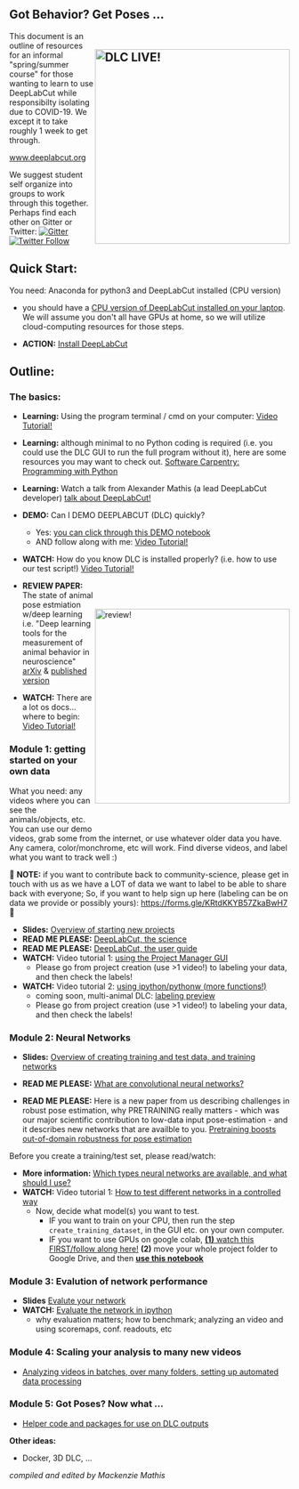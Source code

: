 ## Got Behavior? Get Poses ...  <img src="https://images.squarespace-cdn.com/content/v1/57f6d51c9f74566f55ecf271/1572296495650-Y4ZTJ2XP2Z9XF1AD74VW/ke17ZwdGBToddI8pDm48kMulEJPOrz9Y8HeI7oJuXxR7gQa3H78H3Y0txjaiv_0fDoOvxcdMmMKkDsyUqMSsMWxHk725yiiHCCLfrh8O1z5QPOohDIaIeljMHgDF5CVlOqpeNLcJ80NK65_fV7S1UZiU3J6AN9rgO1lHw9nGbkYQrCLTag1XBHRgOrY8YAdXW07ycm2Trb21kYhaLJjddA/DLC_logo_blk-01.png?format=1000w" width="350" title="DLC-live" alt="DLC LIVE!" align="right" vspace = "50">

This document is an outline of resources for an informal "spring/summer course" for those wanting to learn to use DeepLabCut while responsibilty isolating due to COVID-19. We except it to take roughly 1 week to get through.

www.deeplabcut.org 

We suggest student self organize into groups to work through this together. Perhaps find each other on Gitter or Twitter:
[![Gitter](https://badges.gitter.im/DeepLabCut/community.svg)](https://gitter.im/DeepLabCut/community?utm_source=badge&utm_medium=badge&utm_campaign=pr-badge)
[![Twitter Follow](https://img.shields.io/twitter/follow/DeepLabCut.svg?label=DeepLabCut&style=social)](https://twitter.com/DeepLabCut)

## Quick Start:

You need: Anaconda for python3 and DeepLabCut installed (CPU version)
- you should have a [CPU version of DeepLabCut installed on your laptop](https://github.com/AlexEMG/DeepLabCut/blob/master/conda-environments/README.md). We will assume you don't all have GPUs at home, so we will 
utilize cloud-computing resources for those steps. 

 - **ACTION:** [Install DeepLabCut](https://github.com/AlexEMG/DeepLabCut/blob/master/docs/installation.md)

## Outline:

### **The basics:**

- **Learning:** Using the program terminal / cmd on your computer: [Video Tutorial!](https://www.youtube.com/watch?v=5XgBd6rjuDQ)

- **Learning:** although minimal to no Python coding is required (i.e. you could use the DLC GUI to run the full program without it), here are some resources you may want to check out. [Software Carpentry: Programming with Python](https://swcarpentry.github.io/python-novice-inflammation/)

- **Learning:** Watch a talk from Alexander Mathis (a lead DeepLabCut developer) [talk about DeepLabCut!](https://www.youtube.com/watch?v=ZjWPHM0sL4E)

- **DEMO:** Can I DEMO DEEPLABCUT (DLC) quickly? 
    - Yes: [you can click through this DEMO notebook](https://colab.research.google.com/github/AlexEMG/DeepLabCut/blob/master/examples/COLAB_DEMO_mouse_openfield.ipynb)
    - AND follow along with me: [Video Tutorial!](https://www.youtube.com/watch?v=DRT-Cq2vdWs)
    

- **WATCH:** How do you know DLC is installed properly? (i.e. how to use our test script!) [Video Tutorial!](https://youtu.be/IOWtKn3l33s)


<img src="https://images.squarespace-cdn.com/content/v1/57f6d51c9f74566f55ecf271/1587608364285-A8R2F24K4DCP0KLAYI91/ke17ZwdGBToddI8pDm48kOhrDvKq54Xu9oStUCFZX0R7gQa3H78H3Y0txjaiv_0fDoOvxcdMmMKkDsyUqMSsMWxHk725yiiHCCLfrh8O1z4YTzHvnKhyp6Da-NYroOW3ZGjoBKy3azqku80C789l0p4XabXLlNWpcJMv7FrN_NLe3GEN018us8vX03EdtIDHsW7dEh7nvL5CemxAxOy1gg/EKlIEXyXUAE0cy3.jpeg?format=1000w" width="350" title="DLC" alt="review!" align="right" vspace = "50">

- **REVIEW PAPER:** The state of animal pose estmiation w/deep learning i.e. "Deep learning tools for the measurement of animal behavior in neuroscience" [arXiv](https://arxiv.org/abs/1909.13868) & [published version](https://www.sciencedirect.com/science/article/pii/S0959438819301151)


- **WATCH:** There are a lot os docs... where to begin: [Video Tutorial!](https://www.youtube.com/watch?v=A9qZidI7tL8) 

### **Module 1: getting started on your own data**

What you need: any videos where you can see the animals/objects, etc. 
You can use our demo videos, grab some from the internet, or use whatever older data you have. Any camera, color/monchrome, etc will work. Find diverse videos, and label what you want to track well :) 

:purple_heart: **NOTE:** if you want to contribute back to community-science, please get in touch with us as we have a LOT of data we want to label to be able to share back with everyone; So, if you want to help sign up here (labeling can be on data we provide or possibly yours): https://forms.gle/KRtdKKYB57ZkaBwH7 :purple_heart:
    
   - **Slides:** [Overview of starting new projects](https://github.com/DeepLabCut/DeepLabCut-Workshop-Materials/blob/master/part1-labeling.pdf)
   - **READ ME PLEASE:** [DeepLabCut, the science](https://rdcu.be/4Rep)
   - **READ ME PLEASE:** [DeepLabCut, the user guide](https://rdcu.be/bHpHN)
   - **WATCH:** Video tutorial 1: [using the Project Manager GUI](https://www.youtube.com/watch?v=KcXogR-p5Ak)
     - Please go from project creation (use >1 video!) to labeling your data, and then check the labels!
   - **WATCH:** Video tutorial 2: [using ipython/pythonw (more functions!)](https://www.youtube.com/watch?v=7xwOhUcIGio)
      - coming soon, multi-animal DLC: [labeling preview](https://www.youtube.com/watch?v=_qbEqNKApsI)
      - Please go from project creation (use >1 video!) to labeling your data, and then check the labels!
      

### **Module 2: Neural Networks**
 
   - **Slides:** [Overview of creating training and test data, and training networks](https://github.com/DeepLabCut/DeepLabCut-Workshop-Materials/blob/master/part2-network.pdf)
   - **READ ME PLEASE:** [What are convolutional neural networks?](https://towardsdatascience.com/a-comprehensive-guide-to-convolutional-neural-networks-the-eli5-way-3bd2b1164a53) 
   
   - **READ ME PLEASE:** Here is a new paper from us describing challenges in robust pose estimation, why PRETRAINING really matters - which was our major scientific contribution to low-data input pose-estimation - and it describes new networks that are availble to you. [Pretraining boosts out-of-domain robustness for pose estimation](https://paperswithcode.com/paper/pretraining-boosts-out-of-domain-robustness)
   
  Before you create a training/test set, please read/watch:
   - **More information:** [Which types neural networks are available, and what should I use?](https://github.com/AlexEMG/DeepLabCut/wiki/What-neural-network-should-I-use%3F)
   - **WATCH:** Video tutorial 1: [How to test different networks in a controlled way](https://www.youtube.com/watch?v=WXCVr6xAcCA)
     - Now, decide what model(s) you want to test. 
        - IF you want to train on your CPU, then run the step `create_training_dataset`, in the GUI etc. on your own computer. 
        - IF you want to use GPUs on google colab, [**(1)** watch this FIRST/follow along here!](https://www.youtube.com/watch?v=qJGs8nxx80A) **(2)** move your whole project folder to Google Drive, and then [**use this notebook**](https://github.com/AlexEMG/DeepLabCut/blob/master/examples/COLAB_YOURDATA_TrainNetwork_VideoAnalysis.ipynb)
   

### **Module 3: Evalution of network performance**
 
   - **Slides** [Evalute your network](https://github.com/DeepLabCut/DeepLabCut-Workshop-Materials/blob/master/part3-analysis.pdf)
   - **WATCH:** [Evaluate the network in ipython](https://www.youtube.com/watch?v=bgfnz1wtlpo)
      - why evaluation matters; how to benchmark; analyzing an video and using scoremaps, conf. readouts, etc 
   
### **Module 4: Scaling your analysis to many new videos**
 
   - [Analyzing videos in batches, over many folders, setting up automated data processing](https://github.com/DeepLabCut/DLCutils/tree/master/SCALE_YOUR_ANALYSIS) 
   
### **Module 5: Got Poses? Now what ...**
 
   - [Helper code and packages for use on DLC outputs](https://github.com/DeepLabCut/DLCutils)


**Other ideas:**

- Docker, 3D DLC, ...

*compiled and edited by Mackenzie Mathis*
